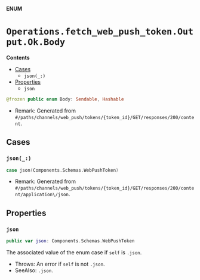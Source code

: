 **ENUM**

# `Operations.fetch_web_push_token.Output.Ok.Body`

**Contents**

- [Cases](#cases)
  - `json(_:)`
- [Properties](#properties)
  - `json`

```swift
@frozen public enum Body: Sendable, Hashable
```

- Remark: Generated from `#/paths/channels/web_push/tokens/{token_id}/GET/responses/200/content`.

## Cases
### `json(_:)`

```swift
case json(Components.Schemas.WebPushToken)
```

- Remark: Generated from `#/paths/channels/web_push/tokens/{token_id}/GET/responses/200/content/application\/json`.

## Properties
### `json`

```swift
public var json: Components.Schemas.WebPushToken
```

The associated value of the enum case if `self` is `.json`.

- Throws: An error if `self` is not `.json`.
- SeeAlso: `.json`.

